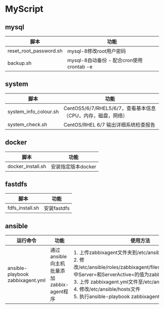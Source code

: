 # MyScript

## mysql

| 脚本                   | 功能                                      |
| ---------------------- | ----------------------------------------- |
| reset_root_password.sh | mysql-8修改root用户密码                   |
| backup.sh              | mysql-8自动备份 - 配合cron使用 crontab -e |



## system

| 脚本                  | 功能                                                         |
| --------------------- | ------------------------------------------------------------ |
| system_info_colour.sh | CentOS5/6/7/RHEL5/6/7，查看基本信息（CPU，内存，磁盘，网络） |
| system_check.sh       | CentOS/RHEL 6/7 输出详细系统检查报告                         |

## docker

| 脚本              | 功能               |
| ----------------- | ------------------ |
| docker_install.sh | 安装指定版本docker |

## fastdfs

| 脚本            | 功能        |
| --------------- | ----------- |
| fdfs_install.sh | 安装fastdfs |

## ansible

| 运行命令                         | 功能                                      | 使用方法                                                     |
| -------------------------------- | ----------------------------------------- | ------------------------------------------------------------ |
| ansible-playbook zabbixagent.yml | 通过ansible向主机批量添加zabbix-agent程序 | 1. 上传zabbixagent文件夹到/etc/ansible/roles<br>2. 修改/etc/ansible/roles/zabbixagent/files/zabbix_agentd.conf中Server=和ServerActive=的值为zabbix-server主机ip<br>3. 上传 zabbixagent.yml文件至/etc/ansible<br/>4. 修改/etc/ansible/hosts文件<br/>5. 执行ansible-playbook zabbixagent.yml |

